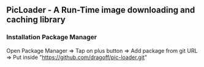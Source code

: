 ## PicLoader - A Run-Time image downloading and caching library
### Installation Package Manager

Open Package Manager =>
Tap on plus button => 
Add package from git URL =>
Put inside "https://github.com/dragoff/pic-loader.git"